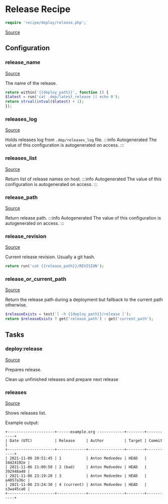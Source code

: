 <!-- DO NOT EDIT THIS FILE! -->
<!-- Instead edit recipe/deploy/release.php -->
<!-- Then run bin/docgen -->

# Release Recipe

```php
require 'recipe/deploy/release.php';
```

[Source](/recipe/deploy/release.php)


## Configuration
### release_name
[Source](https://github.com/deployphp/deployer/blob/master/recipe/deploy/release.php#L9)

The name of the release.

```php title="Default value"
return within('{{deploy_path}}', function () {
$latest = run('cat .dep/latest_release || echo 0');
return strval(intval($latest) + 1);
});
```


### releases_log
[Source](https://github.com/deployphp/deployer/blob/master/recipe/deploy/release.php#L17)

Holds releases log from `.dep/releases_log` file.
:::info Autogenerated
The value of this configuration is autogenerated on access.
:::




### releases_list
[Source](https://github.com/deployphp/deployer/blob/master/recipe/deploy/release.php#L32)

Return list of release names on host.
:::info Autogenerated
The value of this configuration is autogenerated on access.
:::




### release_path
[Source](https://github.com/deployphp/deployer/blob/master/recipe/deploy/release.php#L59)

Return release path.
:::info Autogenerated
The value of this configuration is autogenerated on access.
:::




### release_revision
[Source](https://github.com/deployphp/deployer/blob/master/recipe/deploy/release.php#L70)

Current release revision. Usually a git hash.

```php title="Default value"
return run('cat {{release_path}}/REVISION');
```


### release_or_current_path
[Source](https://github.com/deployphp/deployer/blob/master/recipe/deploy/release.php#L76)

Return the release path during a deployment
but fallback to the current path otherwise.

```php title="Default value"
$releaseExists = test('[ -h {{deploy_path}}/release ]');
return $releaseExists ? get('release_path') : get('current_path');
```



## Tasks

### deploy:release
[Source](https://github.com/deployphp/deployer/blob/master/recipe/deploy/release.php#L83)

Prepares release.

Clean up unfinished releases and prepare next release


### releases
[Source](https://github.com/deployphp/deployer/blob/master/recipe/deploy/release.php#L158)

Shows releases list.

Example output:
```
+---------------------+------example.org ------------+--------+-----------+
| Date (UTC)          | Release     | Author         | Target | Commit    |
+---------------------+-------------+----------------+--------+-----------+
| 2021-11-06 20:51:45 | 1           | Anton Medvedev | HEAD   | 34d24192e |
| 2021-11-06 21:00:50 | 2 (bad)     | Anton Medvedev | HEAD   | 392948a40 |
| 2021-11-06 23:19:20 | 3           | Anton Medvedev | HEAD   | a4057a36c |
| 2021-11-06 23:24:30 | 4 (current) | Anton Medvedev | HEAD   | s3wa45ca6 |
+---------------------+-------------+----------------+--------+-----------+
```


